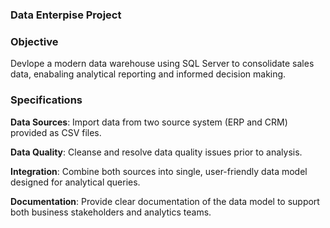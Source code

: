 ### Data Enterpise Project

### Objective
Devlope a modern data warehouse using SQL Server to consolidate sales data, enabaling analytical reporting and informed decision making.
### Specifications
  **Data Sources**: Import data from two source system (ERP and CRM) provided as CSV files.

  **Data Quality**: Cleanse and resolve data quality issues prior to analysis.

  **Integration**: Combine both sources into single, user-friendly data model designed for analytical queries.

  **Documentation**: Provide clear documentation of the data model to support both business stakeholders and analytics teams.
